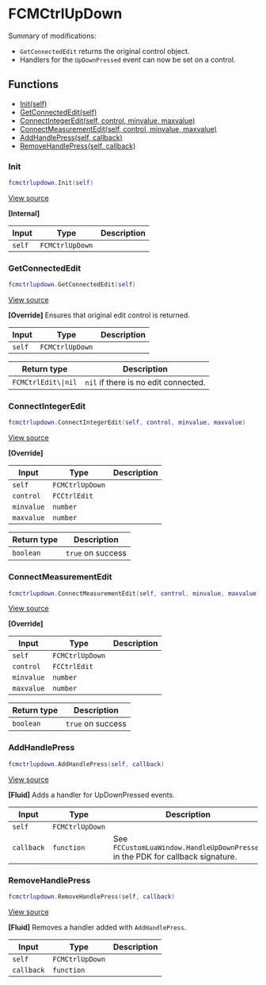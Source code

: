 # FCMCtrlUpDown

Summary of modifications:
- `GetConnectedEdit` returns the original control object.
- Handlers for the `UpDownPressed` event can now be set on a control.

## Functions

- [Init(self)](#init)
- [GetConnectedEdit(self)](#getconnectededit)
- [ConnectIntegerEdit(self, control, minvalue, maxvalue)](#connectintegeredit)
- [ConnectMeasurementEdit(self, control, minvalue, maxvalue)](#connectmeasurementedit)
- [AddHandlePress(self, callback)](#addhandlepress)
- [RemoveHandlePress(self, callback)](#removehandlepress)

### Init

```lua
fcmctrlupdown.Init(self)
```

[View source](https://github.com/finale-lua/lua-scripts/tree/master/src/mixin/FCMCtrlUpDown.lua.lua#L23)

**[Internal]**

| Input | Type | Description |
| ----- | ---- | ----------- |
| `self` | `FCMCtrlUpDown` |  |

### GetConnectedEdit

```lua
fcmctrlupdown.GetConnectedEdit(self)
```

[View source](https://github.com/finale-lua/lua-scripts/tree/master/src/mixin/FCMCtrlUpDown.lua.lua#L36)

**[Override]**
Ensures that original edit control is returned.

| Input | Type | Description |
| ----- | ---- | ----------- |
| `self` | `FCMCtrlUpDown` |  |

| Return type | Description |
| ----------- | ----------- |
| `FCMCtrlEdit\\|nil` | `nil` if there is no edit connected. |

### ConnectIntegerEdit

```lua
fcmctrlupdown.ConnectIntegerEdit(self, control, minvalue, maxvalue)
```

[View source](https://github.com/finale-lua/lua-scripts/tree/master/src/mixin/FCMCtrlUpDown.lua.lua#L51)

**[Override]**

| Input | Type | Description |
| ----- | ---- | ----------- |
| `self` | `FCMCtrlUpDown` |  |
| `control` | `FCCtrlEdit` |  |
| `minvalue` | `number` |  |
| `maxvalue` | `number` |  |

| Return type | Description |
| ----------- | ----------- |
| `boolean` | `true` on success |

### ConnectMeasurementEdit

```lua
fcmctrlupdown.ConnectMeasurementEdit(self, control, minvalue, maxvalue)
```

[View source](https://github.com/finale-lua/lua-scripts/tree/master/src/mixin/FCMCtrlUpDown.lua.lua#L76)

**[Override]**

| Input | Type | Description |
| ----- | ---- | ----------- |
| `self` | `FCMCtrlUpDown` |  |
| `control` | `FCCtrlEdit` |  |
| `minvalue` | `number` |  |
| `maxvalue` | `number` |  |

| Return type | Description |
| ----------- | ----------- |
| `boolean` | `true` on success |

### AddHandlePress

```lua
fcmctrlupdown.AddHandlePress(self, callback)
```

[View source](https://github.com/finale-lua/lua-scripts/tree/master/src/mixin/FCMCtrlUpDown.lua.lua#L104)

**[Fluid]**
Adds a handler for UpDownPressed events.

| Input | Type | Description |
| ----- | ---- | ----------- |
| `self` | `FCMCtrlUpDown` |  |
| `callback` | `function` | See `FCCustomLuaWindow.HandleUpDownPressed` in the PDK for callback signature. |

### RemoveHandlePress

```lua
fcmctrlupdown.RemoveHandlePress(self, callback)
```

[View source](https://github.com/finale-lua/lua-scripts/tree/master/src/mixin/FCMCtrlUpDown.lua.lua#L109)

**[Fluid]**
Removes a handler added with `AddHandlePress`.

| Input | Type | Description |
| ----- | ---- | ----------- |
| `self` | `FCMCtrlUpDown` |  |
| `callback` | `function` |  |
